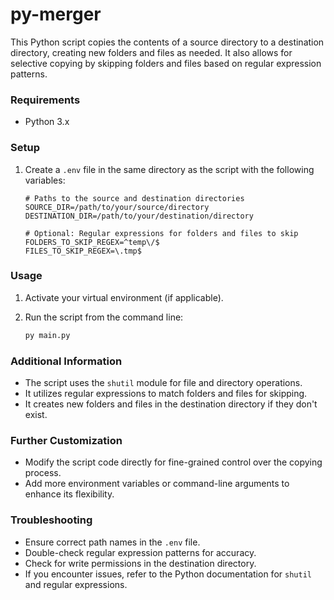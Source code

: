 # py-merger

This Python script copies the contents of a source directory to a destination directory, creating new folders and files as needed. It also allows for selective copying by skipping folders and files based on regular expression patterns.

### Requirements

- Python 3.x

### Setup

1. Create a `.env` file in the same directory as the script with the following variables:

   ```
   # Paths to the source and destination directories
   SOURCE_DIR=/path/to/your/source/directory
   DESTINATION_DIR=/path/to/your/destination/directory

   # Optional: Regular expressions for folders and files to skip
   FOLDERS_TO_SKIP_REGEX=^temp\/$
   FILES_TO_SKIP_REGEX=\.tmp$
   ```

### Usage

1. Activate your virtual environment (if applicable).
2. Run the script from the command line:

   ```bash
   py main.py
   ```

### Additional Information

- The script uses the `shutil` module for file and directory operations.
- It utilizes regular expressions to match folders and files for skipping.
- It creates new folders and files in the destination directory if they don't exist.

### Further Customization

- Modify the script code directly for fine-grained control over the copying process.
- Add more environment variables or command-line arguments to enhance its flexibility.

### Troubleshooting

- Ensure correct path names in the `.env` file.
- Double-check regular expression patterns for accuracy.
- Check for write permissions in the destination directory.
- If you encounter issues, refer to the Python documentation for `shutil` and regular expressions.
